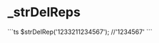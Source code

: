 # _strDelReps

<ContainerBox title="介绍">
<template #desc>
去掉字符串连续重复的字符
</template>
</ContainerBox>

<ContainerBox title="连续">
```ts
$strDelRep('1233211234567'); //'1234567'
```
<CodeBox>
<template #codes>

```ts
export function _strDelRep(v) {
  let obj = {},
    str = '',
    len = v.length;
  for (let i = 0; i < len; i++) {
    if (!obj[v[i]]) {
      str += v[i];
      obj[v[i]] = true;
    }
  }
  return str;
}
```

</template>
</CodeBox>
</ContainerBox>
